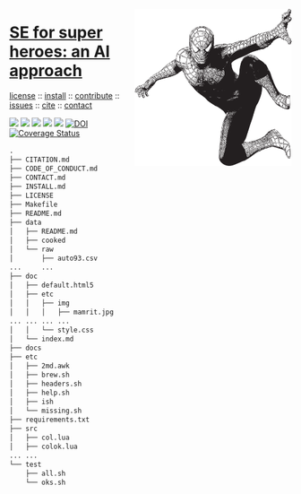 <a class=sehero name=top><img align=right width=280 src="https://github.com/sehero/lua/blob/master/etc/doc/docs/assets/img/spiderman.png">
<h1><a href="/README.md#top">SE for super heroes: an AI approach</a></h1> 
<p> <a
href="https://github.com/sehero/lua/blob/master/LICENSE">license</a> :: <a
href="https://github.com/sehero/lua/blob/master/INSTALL.md#top">install</a> :: <a
href="https://github.com/sehero/lua/blob/master/CODE_OF_CONDUCT.md#top">contribute</a> :: <a
href="https://github.com/sehero/lua/issues">issues</a> :: <a
href="https://github.com/sehero/lua/blob/master/CITATION.md#top">cite</a> :: <a
href="https://github.com/sehero/lua/blob/master/CONTACT.md#top">contact</a> </p><p> 
<img src="https://img.shields.io/badge/license-mit-red">   
<img src="https://img.shields.io/badge/language-lua-orange">    
<img src="https://img.shields.io/badge/purpose-ai,se-blueviolet">
<img src="https://img.shields.io/badge/platform-mac,*nux-informational">
<a href="https://travis-ci.org/github/sehero/lua"><img 
src="https://travis-ci.org/sehero/lua.svg?branch=master"></a>
<a href="https://zenodo.org/badge/latestdoi/263210595"><img src="https://zenodo.org/badge/263210595.svg" alt="DOI"></a>
<a href='https://coveralls.io/github/sehero/lua?branch=master'><img src='https://coveralls.io/repos/github/sehero/lua/badge.svg?branch=master' alt='Coverage Status' /></a></p>



```
.
├── CITATION.md
├── CODE_OF_CONDUCT.md
├── CONTACT.md
├── INSTALL.md
├── LICENSE
├── Makefile
├── README.md
├── data
│   ├── README.md
│   ├── cooked
│   └── raw
│       ├── auto93.csv
...     ...
├── doc
│   ├── default.html5
│   ├── etc
│   │   ├── img
│   │   │   ├── mamrit.jpg
... ... ... ...
│   │   └── style.css
│   └── index.md
├── docs
├── etc
│   ├── 2md.awk
│   ├── brew.sh
│   ├── headers.sh
│   ├── help.sh
│   ├── ish
│   └── missing.sh
├── requirements.txt
├── src
│   ├── col.lua
│   ├── colok.lua
... ...  
└── test
    ├── all.sh
    └── oks.sh
```
